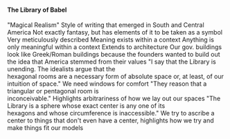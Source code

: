 #### The Library of Babel
"Magical Realism"
	Style of writing that emerged in South and Central America
	Not exactly fantasy, but has elements of  it to be taken as a symbol
Very meticulously described
Meaning exists within a context
	Anything is only meaningful within a context
	Extends to architecture
	Our gov. buildings look like Greek/Roman buildings because the founders wanted to build out the idea that America stemmed from their values
"I say that the Library is unending. The idealists argue that the  
hexagonal rooms are a necessary form of absolute space or, at least, of our intuition of space."
	We need windows for comfort
"They reason that a triangular or pentagonal room is  
inconceivable."
	Highlights arbitrariness of how we lay out our spaces
"The Library is a sphere whose exact center is any one of its  
hexagons and whose circumference is inaccessible."
	We try to ascribe a center to things that don't even have a center, highlights how we try and make things fit our models
	